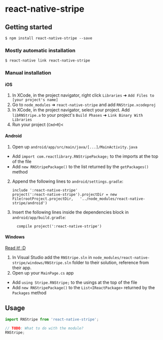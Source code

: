 
# react-native-stripe

## Getting started

`$ npm install react-native-stripe --save`

### Mostly automatic installation

`$ react-native link react-native-stripe`

### Manual installation


#### iOS

1. In XCode, in the project navigator, right click `Libraries` ➜ `Add Files to [your project's name]`
2. Go to `node_modules` ➜ `react-native-stripe` and add `RNStripe.xcodeproj`
3. In XCode, in the project navigator, select your project. Add `libRNStripe.a` to your project's `Build Phases` ➜ `Link Binary With Libraries`
4. Run your project (`Cmd+R`)<

#### Android

1. Open up `android/app/src/main/java/[...]/MainActivity.java`
  - Add `import com.reactlibrary.RNStripePackage;` to the imports at the top of the file
  - Add `new RNStripePackage()` to the list returned by the `getPackages()` method
2. Append the following lines to `android/settings.gradle`:
  	```
  	include ':react-native-stripe'
  	project(':react-native-stripe').projectDir = new File(rootProject.projectDir, 	'../node_modules/react-native-stripe/android')
  	```
3. Insert the following lines inside the dependencies block in `android/app/build.gradle`:
  	```
      compile project(':react-native-stripe')
  	```

#### Windows
[Read it! :D](https://github.com/ReactWindows/react-native)

1. In Visual Studio add the `RNStripe.sln` in `node_modules/react-native-stripe/windows/RNStripe.sln` folder to their solution, reference from their app.
2. Open up your `MainPage.cs` app
  - Add `using Stripe.RNStripe;` to the usings at the top of the file
  - Add `new RNStripePackage()` to the `List<IReactPackage>` returned by the `Packages` method


## Usage
```javascript
import RNStripe from 'react-native-stripe';

// TODO: What to do with the module?
RNStripe;
```
  